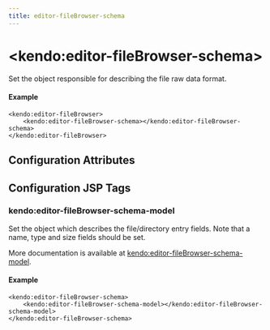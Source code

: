 ```yaml
---
title: editor-fileBrowser-schema
---
```


# \<kendo:editor-fileBrowser-schema\>

Set the object responsible for describing the file raw data format.

#### Example
    <kendo:editor-fileBrowser>
        <kendo:editor-fileBrowser-schema></kendo:editor-fileBrowser-schema>
    </kendo:editor-fileBrowser>

## Configuration Attributes


##  Configuration JSP Tags

### kendo:editor-fileBrowser-schema-model

Set the object which describes the file/directory entry fields. Note that a name, type and size fields should be set.

More documentation is available at [kendo:editor-fileBrowser-schema-model](/api/wrappers/jsp/editor/filebrowser-schema-model).

#### Example

    <kendo:editor-fileBrowser-schema>
        <kendo:editor-fileBrowser-schema-model></kendo:editor-fileBrowser-schema-model>
    </kendo:editor-fileBrowser-schema>

